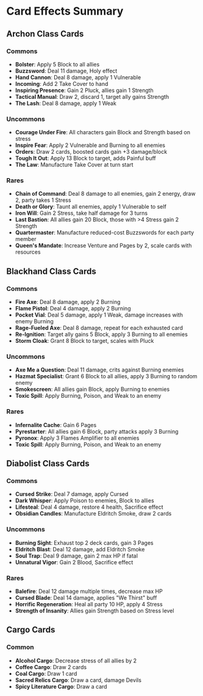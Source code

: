 # Card Effects Summary

## Archon Class Cards

### Commons
- **Bolster**: Apply 5 Block to all allies
- **Buzzsword**: Deal 11 damage, Holy effect
- **Hand Cannon**: Deal 8 damage, apply 1 Vulnerable
- **Incoming**: Add 2 Take Cover to hand
- **Inspiring Presence**: Gain 2 Pluck, allies gain 1 Strength
- **Tactical Manual**: Draw 2, discard 1, target ally gains Strength
- **The Lash**: Deal 8 damage, apply 1 Weak

### Uncommons
- **Courage Under Fire**: All characters gain Block and Strength based on stress
- **Inspire Fear**: Apply 2 Vulnerable and Burning to all enemies
- **Orders**: Draw 2 cards, boosted cards gain +3 damage/block
- **Tough It Out**: Apply 13 Block to target, adds Painful buff
- **The Law**: Manufacture Take Cover at turn start

### Rares
- **Chain of Command**: Deal 8 damage to all enemies, gain 2 energy, draw 2, party takes 1 Stress
- **Death or Glory**: Taunt all enemies, apply 1 Vulnerable to self
- **Iron Will**: Gain 2 Stress, take half damage for 3 turns
- **Last Bastion**: All allies gain 20 Block, those with >4 Stress gain 2 Strength
- **Quartermaster**: Manufacture reduced-cost Buzzswords for each party member
- **Queen's Mandate**: Increase Venture and Pages by 2, scale cards with resources

## Blackhand Class Cards

### Commons
- **Fire Axe**: Deal 8 damage, apply 2 Burning
- **Flame Pistol**: Deal 4 damage, apply 2 Burning
- **Pocket Vial**: Deal 5 damage, apply 1 Weak, damage increases with enemy Burning
- **Rage-Fueled Axe**: Deal 8 damage, repeat for each exhausted card
- **Re-Ignition**: Target ally gains 5 Block, apply 3 Burning to all enemies
- **Storm Cloak**: Grant 8 Block to target, scales with Pluck

### Uncommons
- **Axe Me a Question**: Deal 11 damage, crits against Burning enemies
- **Hazmat Specialist**: Grant 6 Block to all allies, apply 3 Burning to random enemy
- **Smokescreen**: All allies gain Block, apply Burning to enemies
- **Toxic Spill**: Apply Burning, Poison, and Weak to an enemy

### Rares
- **Infernalite Cache**: Gain 6 Pages
- **Pyrestarter**: All allies gain 6 Block, party attacks apply 3 Burning
- **Pyronox**: Apply 3 Flames Amplifier to all enemies
- **Toxic Spill**: Apply Burning, Poison, and Weak to an enemy

## Diabolist Class Cards

### Commons
- **Cursed Strike**: Deal 7 damage, apply Cursed
- **Dark Whisper**: Apply Poison to enemies, Block to allies
- **Lifesteal**: Deal 4 damage, restore 4 health, Sacrifice effect
- **Obsidian Candles**: Manufacture Eldritch Smoke, draw 2 cards

### Uncommons
- **Burning Sight**: Exhaust top 2 deck cards, gain 3 Pages
- **Eldritch Blast**: Deal 12 damage, add Eldritch Smoke
- **Soul Trap**: Deal 9 damage, gain 2 max HP if fatal
- **Unnatural Vigor**: Gain 2 Blood, Sacrifice effect

### Rares
- **Balefire**: Deal 12 damage multiple times, decrease max HP
- **Cursed Blade**: Deal 14 damage, applies "We Thirst" buff
- **Horrific Regeneration**: Heal all party 10 HP, apply 4 Stress
- **Strength of Insanity**: Allies gain Strength based on Stress level

## Cargo Cards

### Common
- **Alcohol Cargo**: Decrease stress of all allies by 2
- **Coffee Cargo**: Draw 2 cards
- **Coal Cargo**: Draw 1 card
- **Sacred Relics Cargo**: Draw a card, damage Devils
- **Spicy Literature Cargo**: Draw a card
```
